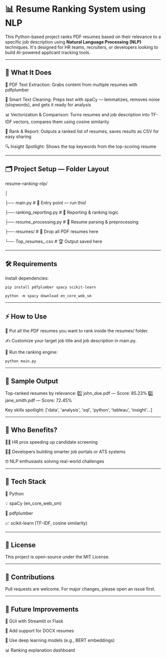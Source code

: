 # 📊 Resume Ranking System using NLP

This Python-based project ranks PDF resumes based on their relevance to a specific job description using **Natural Language Processing (NLP)** techniques. It's designed for HR teams, recruiters, or developers looking to build AI-powered applicant tracking tools.

---

## 🎯 What It Does

📄 PDF Text Extraction: Grabs content from multiple resumes with pdfplumber

🧠 Smart Text Cleaning: Preps text with spaCy — lemmatizes, removes noise (stopwords), and gets it ready for analysis

📊 Vectorization & Comparison: Turns resumes and job description into TF-IDF vectors, compares them using cosine similarity

🥇 Rank & Report: Outputs a ranked list of resumes, saves results as CSV for easy sharing

🔍 Insight Spotlight: Shows the top keywords from the top-scoring resume



---

## 🗂️ Project Setup — Folder Layout

resume-ranking-nlp/

│

├── main.py                   # 🚦 Entry point — run this!

├── ranking_reporting.py      # 📝 Reporting & ranking logic

├── resume_processing.py      # 📑 Resume parsing & preprocessing

├── resumes/                  # 📂 Drop all PDF resumes here

└── Top_resumes_<timestamp>.csv  # 🏆 Output saved here


---

## 🛠️ Requirements

Install dependencies:

`pip install pdfplumber spacy scikit-learn`

`python -m spacy download en_core_web_sm`

---

## ⚡ How to Use

📂 Put all the PDF resumes you want to rank inside the resumes/ folder.

✍️ Customize your target job title and job description in main.py.

🚀 Run the ranking engine:

   `python main.py`


---

## 🧪 Sample Output
Top-ranked resumes by relevance:
1️⃣ john_doe.pdf — Score: 85.23%
2️⃣ jane_smith.pdf — Score: 72.45%

Key skills spotlight:
['data', 'analysis', 'sql', 'python', 'tableau', 'insight'...]

---

## 💼 Who Benefits?

🧑‍💼 HR pros speeding up candidate screening

👨‍💻 Developers building smarter job portals or ATS systems

🤓 NLP enthusiasts solving real-world challenges

---

## 🧰 Tech Stack

🐍 Python

💡 spaCy (en_core_web_sm)

📄 pdfplumber

📈 scikit-learn (TF-IDF, cosine similarity)

---

## 📜 License
This project is open-source under the MIT License.

---

## 🙌 Contributions

Pull requests are welcome. For major changes, please open an issue first.

---

## 🔮 Future Improvements

🎨 GUI with Streamlit or Flask

📄 Add support for DOCX resumes

🤖 Use deep learning models (e.g., BERT embeddings)

📊 Ranking explanation dashboard
